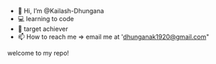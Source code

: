 - 👋 Hi, I’m @Kailash-Dhungana
- 💻 learning to code
- 🏹 target achiever
- 📫 How to reach me => email me at 'dhunganak1920@gmail.com"

<!---
Kailash-Codes/Kailash-Codes is a ✨ special ✨ repository because its `README.md` (this file) appears on your GitHub profile.
You can click the Preview link to take a look at your changes.
--->
<hello>welcome to my repo!</hello>
